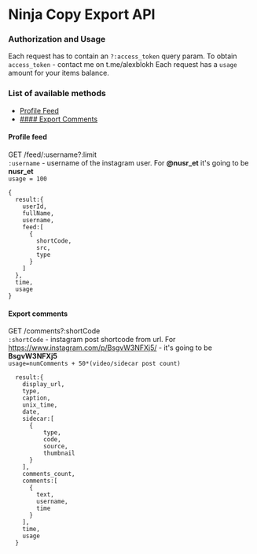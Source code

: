 # Ninja Copy Export API

### Authorization and Usage
Each request has to contain an `?:access_token` query param. To obtain `access_token` - contact me on t.me/alexblokh
Each request has a `usage` amount for your items balance.

### List of available methods
* [Profile Feed](#get-user-feed)
* [#### Export Comments](#export_commets)

#### Profile feed
GET /feed/:username?:limit  
`:username` - username of the instagram user. For **@nusr_et** it's going to be **nusr_et**  
`usage = 100`
```
{
  result:{
    userId,
    fullName,
    username,
    feed:[
      {
        shortCode,
        src,
        type
      }
    ]
  },
  time,
  usage
}
```

#### Export comments
GET /comments?:shortCode  
`:shortCode` - instagram post shortcode from url. For https://www.instagram.com/p/BsgvW3NFXj5/ - it's going to be **BsgvW3NFXj5**  
`usage=numComments + 50*(video/sidecar post count)`

```
  result:{
    display_url,
    type,
    caption,
    unix_time,
    date,
    sidecar:[
      {
          type,
          code,
          source,
          thumbnail
      }
    ],
    comments_count,
    comments:[
      {
        text,
        username,
        time
      }
    ],
    time,
    usage
  }
```
